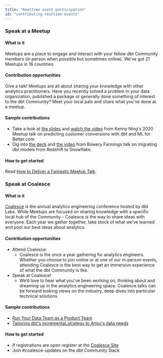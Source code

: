 ```yaml
---
title: "Realtime event participation"
id: "contributing-realtime-events"
---
```


### Speak at a Meetup

#### What is it

Meetups are a place to engage and interact with your fellow dbt Community members (in person when possible but sometimes online). We’ve got 21 Meetups in 16 countries.

#### Contribution opportunities

Give a talk! Meetups are all about sharing your knowledge with other analytics practitioners. Have you recently solved a problem in your data organization, published a package or generally done something of interest to the dbt Community? Meet your local pals and share what you’ve done at a meetup.

#### Sample contributions

- Take a look at [the slides](https://docs.google.com/presentation/d/1iqVjzxxRggMnRoI40ku88miDKw795djpKV_v4bbLpPE/edit#slide=id.g553a984de0_0_19) and [watch the video](https://www.youtube.com/watch?v=BF7HH8JDUS0) from Kenny Ning's 2020 Meetup talk on predicting customer conversions with dbt and ML for Better.com.
- Dig into [the deck](https://docs.google.com/presentation/d/1wE8NSkFPLFKGQ8fvFUUKoZFVoUhws_FhFip-9mDhoPU/edit#slide=id.p) and [the video](https://www.youtube.com/watch?v=VhH614WVufM) from Bowery Farmings talk on migrating dbt models from Redshift to Snowflake.

#### How to get started

Read [How to Deliver a Fantastic Meetup Talk](https://www.getdbt.com/community/speaking-at-a-meetup/).

### Speak at Coalesce

#### What is it

[Coalesce](https://coalesce.getdbt.com/) is the annual analytics engineering conference hosted by dbt Labs. While Meetups are focused on sharing knowledge with a specific local hub of the Community - Coalesce is the way to share ideas with everyone. Each year we gather together, take stock of what we’ve learned and pool our best ideas about analytics.

#### Contribution opportunities

- Attend Coalesce:
  - Coalesce is the once a year gathering for analytics engineers. Whether you choose to join online or at one of our in-person events, attending Coalesce is the best way to get an immersive experience of what the dbt Community is like.
- Speak at Coalesce!
  - We’d love to hear what you’ve been working on, thinking about and dreaming up in the analytics engineering space. Coalesce talks can be forward looking views on the industry, deep dives into particular technical solutions

#### Sample contributions

- [Run Your Data Team as a Product Team](https://www.getdbt.com/coalesce-2020/run-your-data-team-as-a-product-team/)
- [Tailoring dbt's incremental_strategy to Artsy's data needs](https://www.getdbt.com/coalesce-2021/tailoring-dbts-incremental-strategy-to-artsys-data-needs/)

#### How to get started

- If registrations are open register at the [Coalesce Site](https://coalesce.getdbt.com/)
- Join #coalesce-updates on the dbt Community Slack
